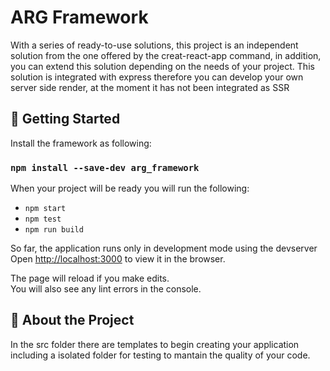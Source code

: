 # ARG Framework

With a series of ready-to-use solutions, this project is an independent solution from the one offered by the creat-react-app command, in addition, you can extend this solution depending on the needs of your project. This solution is integrated with express therefore you can develop your own server side render, at the moment it has not been integrated as SSR

## 🚀 Getting Started 

Install the framework as following:

### `npm install --save-dev arg_framework`

When your project will be ready you will run the following:

- `npm start`
- `npm test`
- `npm run build`

So far, the application runs only in development mode using the devserver\
Open [http://localhost:3000](http://localhost:3000) to view it in the browser.

The page will reload if you make edits.\
You will also see any lint errors in the console.

## 📘 About the Project

In the src folder there are templates to begin creating your application including a isolated folder for testing to mantain the quality of your code.